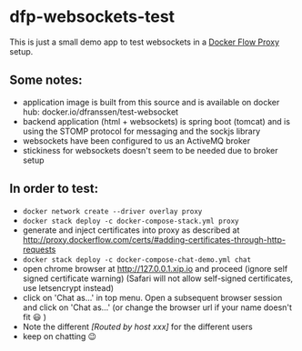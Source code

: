 # dfp-websockets-test

This is just a small demo app to test websockets in a [Docker Flow Proxy](http://proxy.dockerflow.com) setup.

## Some notes:
 - application image is built from this source and is available on docker hub: docker.io/dfranssen/test-websocket
 - backend application (html + websockets) is spring boot (tomcat) and is using the STOMP protocol for messaging and the sockjs library
 - websockets have been configured to us an ActiveMQ broker
 - stickiness for websockets doesn't seem to be needed due to broker setup

## In order to test:
 - `docker network create --driver overlay proxy`
 - `docker stack deploy -c docker-compose-stack.yml proxy`
 - generate and inject certificates into proxy as described at http://proxy.dockerflow.com/certs/#adding-certificates-through-http-requests
 - `docker stack deploy -c docker-compose-chat-demo.yml chat`
 - open chrome browser at http://127.0.0.1.xip.io and proceed (ignore self signed certificate warning)
   (Safari will not allow self-signed certificates, use letsencrypt instead)
 - click on 'Chat as...' in top menu. Open a subsequent browser session and click on 'Chat as...' (or change the browser url if your name doesn't fit :smiley: )
 - Note the different *[Routed by host xxx]* for the different users
 - keep on chatting :wink:
